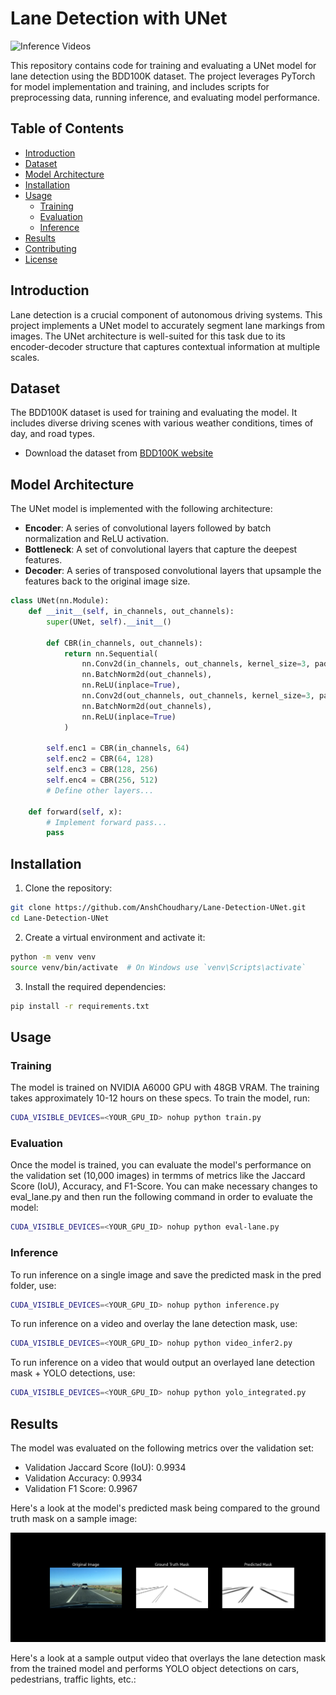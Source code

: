 # Lane Detection with UNet

![Inference Videos](https://github.com/AnshChoudhary/Lane-Detection-UNet/blob/main/header1.gif)

This repository contains code for training and evaluating a UNet model for lane detection using the BDD100K dataset. The project leverages PyTorch for model implementation and training, and includes scripts for preprocessing data, running inference, and evaluating model performance.

## Table of Contents

- [Introduction](#introduction)
- [Dataset](#dataset)
- [Model Architecture](#model-architecture)
- [Installation](#installation)
- [Usage](#usage)
  - [Training](#training)
  - [Evaluation](#evaluation)
  - [Inference](#inference)
- [Results](#results)
- [Contributing](#contributing)
- [License](#license)

## Introduction

Lane detection is a crucial component of autonomous driving systems. This project implements a UNet model to accurately segment lane markings from images. The UNet architecture is well-suited for this task due to its encoder-decoder structure that captures contextual information at multiple scales.

## Dataset

The BDD100K dataset is used for training and evaluating the model. It includes diverse driving scenes with various weather conditions, times of day, and road types.

- Download the dataset from [BDD100K website](https://bdd-data.berkeley.edu/)

## Model Architecture

The UNet model is implemented with the following architecture:

- **Encoder**: A series of convolutional layers followed by batch normalization and ReLU activation.
- **Bottleneck**: A set of convolutional layers that capture the deepest features.
- **Decoder**: A series of transposed convolutional layers that upsample the features back to the original image size.

```python
class UNet(nn.Module):
    def __init__(self, in_channels, out_channels):
        super(UNet, self).__init__()

        def CBR(in_channels, out_channels):
            return nn.Sequential(
                nn.Conv2d(in_channels, out_channels, kernel_size=3, padding=1),
                nn.BatchNorm2d(out_channels),
                nn.ReLU(inplace=True),
                nn.Conv2d(out_channels, out_channels, kernel_size=3, padding=1),
                nn.BatchNorm2d(out_channels),
                nn.ReLU(inplace=True)
            )

        self.enc1 = CBR(in_channels, 64)
        self.enc2 = CBR(64, 128)
        self.enc3 = CBR(128, 256)
        self.enc4 = CBR(256, 512)
        # Define other layers...

    def forward(self, x):
        # Implement forward pass...
        pass
```
## Installation

1. Clone the repository:
```bash
git clone https://github.com/AnshChoudhary/Lane-Detection-UNet.git
cd Lane-Detection-UNet
```

2. Create a virtual environment and activate it:
```bash
python -m venv venv
source venv/bin/activate  # On Windows use `venv\Scripts\activate`
```
3. Install the required dependencies:
```bash
pip install -r requirements.txt
```

## Usage
### Training
The model is trained on NVIDIA A6000 GPU with 48GB VRAM. The training takes approximately 10-12 hours on these specs. To train the model, run:
```bash
CUDA_VISIBLE_DEVICES=<YOUR_GPU_ID> nohup python train.py
```

### Evaluation
Once the model is trained, you can evaluate the model's performance on the validation set (10,000 images) in termms of metrics like the Jaccard Score (IoU), Accuracy, and F1-Score. You can make necessary changes to eval_lane.py and then run the following command in order to evaluate the model:
```bash
CUDA_VISIBLE_DEVICES=<YOUR_GPU_ID> nohup python eval-lane.py
```

### Inference 
To run inference on a single image and save the predicted mask in the pred folder, use:
```bash
CUDA_VISIBLE_DEVICES=<YOUR_GPU_ID> nohup python inference.py
```

To run inference on a video and overlay the lane detection mask, use:
```bash
CUDA_VISIBLE_DEVICES=<YOUR_GPU_ID> nohup python video_infer2.py
```

To run inference on a video that would output an overlayed lane detection mask + YOLO detections, use:
```bash
CUDA_VISIBLE_DEVICES=<YOUR_GPU_ID> nohup python yolo_integrated.py
```

## Results
The model was evaluated on the following metrics over the validation set:
- Validation Jaccard Score (IoU): 0.9934
- Validation Accuracy: 0.9934
- Validation F1 Score: 0.9967

Here's a look at the model's predicted mask being compared to the ground truth mask on a sample image:

![Single Inference](https://github.com/AnshChoudhary/Lane-Detection-UNet/blob/main/Inference-PredMask.png)

Here's a look at a sample output video that overlays the lane detection mask from the trained model and performs YOLO object detections on cars, pedestrians, traffic lights, etc.:
